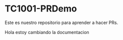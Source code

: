 # TC1001-PRDemo

Este es nuestro repositorio para aprender a hacer PRs.

Hola estoy cambiando la documentacion